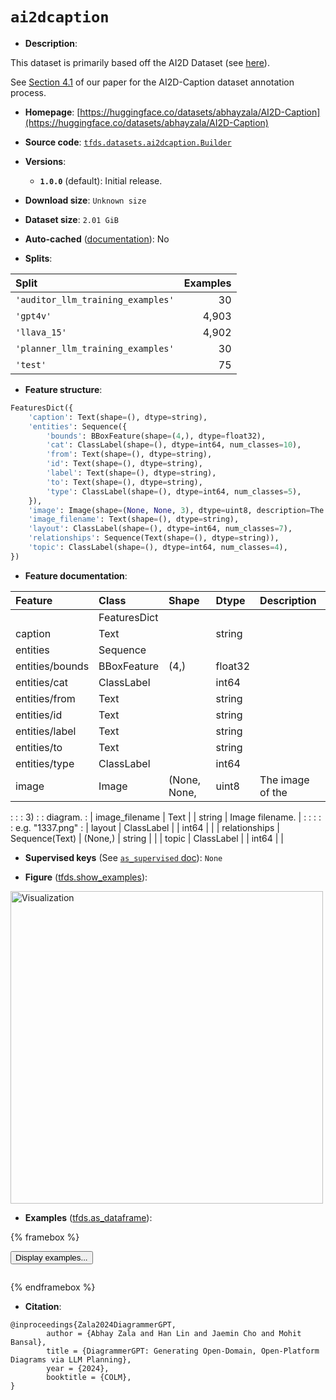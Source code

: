 <div itemscope itemtype="http://schema.org/Dataset">
  <div itemscope itemprop="includedInDataCatalog" itemtype="http://schema.org/DataCatalog">
    <meta itemprop="name" content="TensorFlow Datasets" />
  </div>
  <meta itemprop="name" content="ai2dcaption" />
  <meta itemprop="description" content="This dataset is primarily based off the AI2D Dataset (see [here](&#10;  https://prior.allenai.org/projects/diagram-understanding)).&#10;&#10;See [Section 4.1](https://arxiv.org/pdf/2310.12128) of our paper for&#10; the AI2D-Caption dataset annotation process.&#10;&#10;To use this dataset:&#10;&#10;```python&#10;import tensorflow_datasets as tfds&#10;&#10;ds = tfds.load(&#x27;ai2dcaption&#x27;, split=&#x27;train&#x27;)&#10;for ex in ds.take(4):&#10;  print(ex)&#10;```&#10;&#10;See [the guide](https://www.tensorflow.org/datasets/overview) for more&#10;informations on [tensorflow_datasets](https://www.tensorflow.org/datasets).&#10;&#10;&lt;img src=&quot;https://storage.googleapis.com/tfds-data/visualization/fig/ai2dcaption-1.0.0.png&quot; alt=&quot;Visualization&quot; width=&quot;500px&quot;&gt;&#10;&#10;" />
  <meta itemprop="url" content="https://www.tensorflow.org/datasets/catalog/ai2dcaption" />
  <meta itemprop="sameAs" content="https://huggingface.co/datasets/abhayzala/AI2D-Caption" />
  <meta itemprop="citation" content="@inproceedings{Zala2024DiagrammerGPT,&#10;        author = {Abhay Zala and Han Lin and Jaemin Cho and Mohit Bansal},&#10;        title = {DiagrammerGPT: Generating Open-Domain, Open-Platform Diagrams via LLM Planning},&#10;        year = {2024},&#10;        booktitle = {COLM},&#10;}" />
</div>

# `ai2dcaption`


*   **Description**:

This dataset is primarily based off the AI2D Dataset (see
[here](https://prior.allenai.org/projects/diagram-understanding)).

See [Section 4.1](https://arxiv.org/pdf/2310.12128) of our paper for the
AI2D-Caption dataset annotation process.

*   **Homepage**:
    [https://huggingface.co/datasets/abhayzala/AI2D-Caption](https://huggingface.co/datasets/abhayzala/AI2D-Caption)

*   **Source code**:
    [`tfds.datasets.ai2dcaption.Builder`](https://github.com/tensorflow/datasets/tree/master/tensorflow_datasets/datasets/ai2dcaption/ai2dcaption_dataset_builder.py)

*   **Versions**:

    *   **`1.0.0`** (default): Initial release.

*   **Download size**: `Unknown size`

*   **Dataset size**: `2.01 GiB`

*   **Auto-cached**
    ([documentation](https://www.tensorflow.org/datasets/performances#auto-caching)):
    No

*   **Splits**:

Split                             | Examples
:-------------------------------- | -------:
`'auditor_llm_training_examples'` | 30
`'gpt4v'`                         | 4,903
`'llava_15'`                      | 4,902
`'planner_llm_training_examples'` | 30
`'test'`                          | 75

*   **Feature structure**:

```python
FeaturesDict({
    'caption': Text(shape=(), dtype=string),
    'entities': Sequence({
        'bounds': BBoxFeature(shape=(4,), dtype=float32),
        'cat': ClassLabel(shape=(), dtype=int64, num_classes=10),
        'from': Text(shape=(), dtype=string),
        'id': Text(shape=(), dtype=string),
        'label': Text(shape=(), dtype=string),
        'to': Text(shape=(), dtype=string),
        'type': ClassLabel(shape=(), dtype=int64, num_classes=5),
    }),
    'image': Image(shape=(None, None, 3), dtype=uint8, description=The image of the diagram.),
    'image_filename': Text(shape=(), dtype=string),
    'layout': ClassLabel(shape=(), dtype=int64, num_classes=7),
    'relationships': Sequence(Text(shape=(), dtype=string)),
    'topic': ClassLabel(shape=(), dtype=int64, num_classes=4),
})
```

*   **Feature documentation**:

| Feature         | Class          | Shape        | Dtype   | Description      |
| :-------------- | :------------- | :----------- | :------ | :--------------- |
|                 | FeaturesDict   |              |         |                  |
| caption         | Text           |              | string  |                  |
| entities        | Sequence       |              |         |                  |
| entities/bounds | BBoxFeature    | (4,)         | float32 |                  |
| entities/cat    | ClassLabel     |              | int64   |                  |
| entities/from   | Text           |              | string  |                  |
| entities/id     | Text           |              | string  |                  |
| entities/label  | Text           |              | string  |                  |
| entities/to     | Text           |              | string  |                  |
| entities/type   | ClassLabel     |              | int64   |                  |
| image           | Image          | (None, None, | uint8   | The image of the |
:                 :                : 3)           :         : diagram.         :
| image_filename  | Text           |              | string  | Image filename.  |
:                 :                :              :         : e.g. "1337.png"  :
| layout          | ClassLabel     |              | int64   |                  |
| relationships   | Sequence(Text) | (None,)      | string  |                  |
| topic           | ClassLabel     |              | int64   |                  |

*   **Supervised keys** (See
    [`as_supervised` doc](https://www.tensorflow.org/datasets/api_docs/python/tfds/load#args)):
    `None`

*   **Figure**
    ([tfds.show_examples](https://www.tensorflow.org/datasets/api_docs/python/tfds/visualization/show_examples)):

<img src="https://storage.googleapis.com/tfds-data/visualization/fig/ai2dcaption-1.0.0.png" alt="Visualization" width="500px">

*   **Examples**
    ([tfds.as_dataframe](https://www.tensorflow.org/datasets/api_docs/python/tfds/as_dataframe)):

<!-- mdformat off(HTML should not be auto-formatted) -->

{% framebox %}

<button id="displaydataframe">Display examples...</button>
<div id="dataframecontent" style="overflow-x:auto"></div>
<script>
const url = "https://storage.googleapis.com/tfds-data/visualization/dataframe/ai2dcaption-1.0.0.html";
const dataButton = document.getElementById('displaydataframe');
dataButton.addEventListener('click', async () => {
  // Disable the button after clicking (dataframe loaded only once).
  dataButton.disabled = true;

  const contentPane = document.getElementById('dataframecontent');
  try {
    const response = await fetch(url);
    // Error response codes don't throw an error, so force an error to show
    // the error message.
    if (!response.ok) throw Error(response.statusText);

    const data = await response.text();
    contentPane.innerHTML = data;
  } catch (e) {
    contentPane.innerHTML =
        'Error loading examples. If the error persist, please open '
        + 'a new issue.';
  }
});
</script>

{% endframebox %}

<!-- mdformat on -->

*   **Citation**:

```
@inproceedings{Zala2024DiagrammerGPT,
        author = {Abhay Zala and Han Lin and Jaemin Cho and Mohit Bansal},
        title = {DiagrammerGPT: Generating Open-Domain, Open-Platform Diagrams via LLM Planning},
        year = {2024},
        booktitle = {COLM},
}
```

